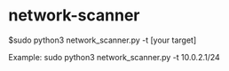 # network-scanner

$sudo python3 network_scanner.py -t [your target]

Example: sudo python3 network_scanner.py -t 10.0.2.1/24
